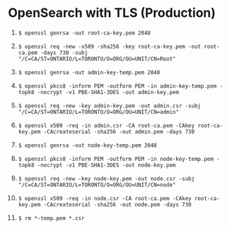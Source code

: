 # OpenSearch with TLS (Production)

1. `$ openssl genrsa -out root-ca-key.pem 2048`
2. `$ openssl req -new -x509 -sha256 -key root-ca-key.pem -out root-ca.pem -days 730 -subj "/C=CA/ST=ONTARIO/L=TORONTO/O=ORG/OU=UNIT/CN=Root"`

3. `$ openssl genrsa -out admin-key-temp.pem 2048`
4. `$ openssl pkcs8 -inform PEM -outform PEM -in admin-key-temp.pem -topk8 -nocrypt -v1 PBE-SHA1-3DES -out admin-key.pem`
5. `$ openssl req -new -key admin-key.pem -out admin.csr -subj "/C=CA/ST=ONTARIO/L=TORONTO/O=ORG/OU=UNIT/CN=admin"`
5. `$ openssl x509 -req -in admin.csr -CA root-ca.pem -CAkey root-ca-key.pem -CAcreateserial -sha256 -out admin.pem -days 730`

7. `$ openssl genrsa -out node-key-temp.pem 2048`
8. `$ openssl pkcs8 -inform PEM -outform PEM -in node-key-temp.pem -topk8 -nocrypt -v1 PBE-SHA1-3DES -out node-key.pem`
9. `$ openssl req -new -key node-key.pem -out node.csr -subj "/C=CA/ST=ONTARIO/L=TORONTO/O=ORG/OU=UNIT/CN=node"`
10. `$ openssl x509 -req -in node.csr -CA root-ca.pem -CAkey root-ca-key.pem -CAcreateserial -sha256 -out node.pem -days 730`

11. `$ rm *-temp.pem *.csr`